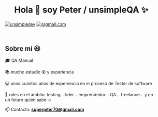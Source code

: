 <h1 align="center">Hola 👋  soy Peter / unsimpleQA ✨ </h1> 

<p align="left"> <a href="https://www.linkedin.com/in/petercamacho/" target="blank"><img align="center" src="https://img.shields.io/badge/LinkedIn-0077B5?style=for-the-badge&logo=linkedin&logoColor=white" alt="unsimpledev"/></a>
  <a href=target="blank"><img align="center" 
<a href=target="blank"><img align="center" 
<a href="https://www.linkedin.com/in/petercamacho/" target="blank"><img align="center" 
<a href = "superpiter70@gmail.com" target="blank"><img align="center" src="https://img.shields.io/badge/Gmail-D14836?style=for-the-badge&logo=gmail&logoColor=white" alt="@gmail.com"  /></a>
  </p>
<br>
<h2>Sobre mi 😃</h2>
<!--Intro start-->

<p align="left">
🎓 QA Manual

 📚  mucho estudio 😵 y experiencia

💻 unos cuántos años de experiencia en el proceso de Tester de software

📝 roles en el ámbito: testing... líder... emprendedor... QA... freelance... y en un futuro quién sabe ☺️

📫 Contacto: **superpiter70@gmail.com**


